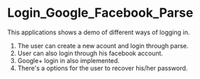 Login_Google_Facebook_Parse
===========================

This applications shows a demo of different ways of logging in.

1. The user can create a new acount and login through parse.
2. User can also login through his facebook account.
3. Google+ login in also implemented.
4. There's a options for the user to recover his/her password.
